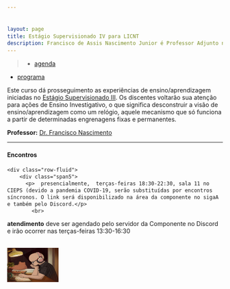 ```yaml
---


layout: page
title: Estágio Supervisionado IV para LICNT
description: Francisco de Assis Nascimento Junior é Professor Adjunto no Campus Sosígenes Costa da Universidade Federal do Sul da Bahia, em Porto Seguro (BA); onde atua na formação de professores e pesquisa as relações entre identidade de gênero/relações étnico-raciais no Ensino de Ciências através das Histórias em Quadrinhos de Super-Heróis
---
```

>- [agenda](https://itxesco.github.io/aulas/ISC0332/agenda.html)
- [programa](https://itxesco.github.io/aulas/ISC0332/programa.html)


Este curso dá prosseguimento as experiências de ensino/aprendizagem iniciadas no [Estágio Supervisionado III](https://itxesco.github.io/aulas/ISC0204/index.html).
Os discentes  voltarão sua atenção para ações de Ensino Investigativo, o que significa desconstruir a visão de ensino/aprendizagem como um relógio, aquele mecanismo que só funciona a partir de determinadas engrenagens fixas e permanentes.


**Professor:** [Dr. Francisco Nascimento](https://itxesco.github.io/pages/about.html)

---

<div class="container">
<h4><a name="contact"></a>Encontros</h4>

    <div class="row-fluid">
        <div class="span5">
          <p>  presencialmente,  terças-feiras 18:30-22:30, sala 11 no CIEPS (devido a pandemia COVID-19, serão substituídas por encontros síncronos. O link será disponibilizado na área da componente no sigaA e também pelo Discord.</p>
            <br>
<p> <b>atendimento</b>
deve ser agendado pelo servidor da Componente no Discord e irão ocorrer nas terças-feiras 13:30-16:30 </p>
<br/>


</div>
            <div class="span2">
                     <a href="https://youtu.be/5qap5aO4i9A" target="_blank">
                       <img src="/assets/figuras/perfil_lo_fi.jpeg" alt="estudar ouvindo lofi hip hop é relaxante e auxilia sua concentração." width=120 height=80 title="Prof. Dr. Francisco Nascimento" alt="Francisco de Assis Nascimento Junior">
                     </a>
                   </div>
          </div>
</div>
